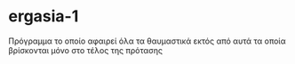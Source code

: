 # ergasia-1
Πρόγραμμα το οποίο αφαιρεί όλα τα θαυμαστικά εκτός από αυτά τα οποία βρίσκονται μόνο στο τέλος της πρότασης
